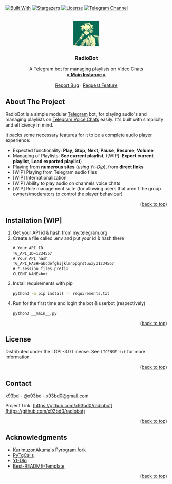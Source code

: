 <!-- Format: https://github.com/othneildrew/Best-README-Template/ -->

<a id="readme-top"></a>
[![Built With][BuiltWithPy-Badge]][BuiltWithPy-Link]
[![Stargazers][Stars-Badge]][Stars-Link]
[![License][License-Badge]][License-Link]
[![Telegram Channel][Telegram-Badge]][Telegram-Link]

<br />
<div align="center">
  <a href="https://github.com/othneildrew/Best-README-Template">
    <img src="res/pfpic.jpeg" alt="Logo" width="80" height="80">
  </a>

  <h3 align="center">RadioBot</h3>
  <p align="center">
    A Telegram bot for managing playlists on Video Chats
    <br />
    <a href="https://t.me/xradio_bot"><strong>» Main Instance «</strong></a>
    <br />
    <br />
    <a href="https://github.com/x93bd0/radiobot/issues/new?labels=bug&template=bug-report---.md">Report Bug</a>
    ·
    <a href="https://github.com/x93bd0/radiobot/issues/new?labels=enhancement&template=feature-request---.md">Request Feature</a>
  </p>
</div>

## About The Project
RadioBot is a simple modular [Telegram](https://telegram.org/) bot, for playing audio's and managing playlists on [Telegram Voice Chats](https://telegram.org/blog/voice-chats) easily. It's built with simplicity and efficiency in mind.

It packs some necessary features for it to be a complete audio player experience:
* Expected functionality: **Play**, **Stop**, **Next**, **Pause**, **Resume**, **Volume**
* Managing of Playlists: **See current playlist**, ([WIP]: **Export current playlist**, **Load exported playlist**)
* Playing from **numerous sites** (*using Yt-Dlp*), from **direct links**
* [WIP] Playing from Telegram audio files
* [WIP] Internationalization
* [WIP] Ability to play audio on channels voice chats
* [WIP] Role management suite (for allowing users that aren't the group owners/moderators to control the player behaviour)

<p align="right">(<a href="#readme-top">back to top</a>)</p>

## Installation [WIP]

1. Get your API id & hash from my.telegram.org
2. Create a file called .env and put your id & hash there
   ```env
   # Your API ID
   TG_API_ID=1234567
   # Your API hash
   TG_API_HASH=abcdefghijklmnopqrstuwxyz1234567
   # *.session files prefix
   CLIENT_NAME=bot
   ```
3. Install requirements with pip
   ```bash
   python3 -m pip install -r requirements.txt
   ```
4. Run for the first time and login the bot & userbot (respectively)
   ```bash
   python3 __main__.py
   ```

<p align="right">(<a href="#readme-top">back to top</a>)</p>

## License

Distributed under the LGPL-3.0 License. See `LICENSE.txt` for more information.

<p align="right">(<a href="#readme-top">back to top</a>)</p>

## Contact

x93bd - [@x93bd](https://t.me/x93bd) - x93bd0@gmail.com

Project Link: [https://github.com/x93bd0/radiobot](https://github.com/x93bd0/radiobot)

<p align="right">(<a href="#readme-top">back to top</a>)</p>

## Acknowledgments

* [KurimuzonAkuma's Pyrogram fork](https://github.com/KurimuzonAkuma/pyrogram)
* [PyTgCalls](https://github.com/pytgcalls/pytgcalls)
* [Yt-Dlp](https://github.com/yt-dlp/yt-dlp)
* [Best-README-Template](https://github.com/othneildrew/Best-README-Template/)

<p align="right">(<a href="#readme-top">back to top</a>)</p>

[BuiltWithPy-Badge]: https://img.shields.io/badge/Built_With-Python-blue?style=for-the-badge&logo=python&logoColor=white
[BuiltWithPy-Link]: https://python.org/

[Stars-Badge]: https://img.shields.io/github/stars/x93bd0/radiobot?style=for-the-badge
[Stars-Link]: https://github.com/x93bd0/radiobot/stargazers

[License-Badge]: https://img.shields.io/github/license/x93bd0/radiobot?style=for-the-badge
[License-Link]: https://github.com/x93bd0/radiobot/blob/master/LICENSE.txt

[Telegram-Badge]: https://img.shields.io/badge/Telegram_Channel-grey?style=for-the-badge&logo=telegram&logoColor=white
[Telegram-Link]: https://t.me/x93dev
